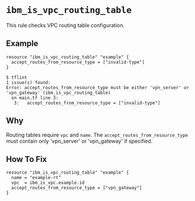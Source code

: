 # `ibm_is_vpc_routing_table`

This rule checks VPC routing table configuration.

## Example

```hcl
resource "ibm_is_vpc_routing_table" "example" {
  accept_routes_from_resource_type = ["invalid-type"]
}
```

```console
$ tflint
1 issue(s) found:
Error: accept_routes_from_resource_type must be either 'vpn_server' or 'vpn_gateway' (ibm_is_vpc_routing_table)
  on main.tf line 3:
   3:   accept_routes_from_resource_type = ["invalid-type"]
```

## Why

Routing tables require `vpc` and `name`. The `accept_routes_from_resource_type` must contain only 'vpn_server' or 'vpn_gateway' if specified.

## How To Fix

```hcl
resource "ibm_is_vpc_routing_table" "example" {
  name = "example-rt"
  vpc  = ibm_is_vpc.example.id
  accept_routes_from_resource_type = ["vpn_gateway"]
}
```